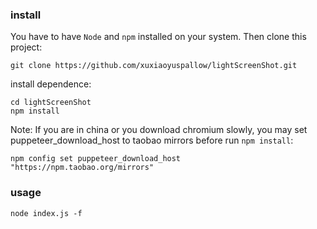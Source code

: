 ### install
You have to have `Node` and `npm` installed on your system.
Then clone this project:
```
git clone https://github.com/xuxiaoyuspallow/lightScreenShot.git
```
install dependence:  
```
cd lightScreenShot
npm install
```

Note: If you are in china or you download chromium slowly,
you may set puppeteer_download_host to taobao mirrors before run `npm install`:
```
npm config set puppeteer_download_host "https://npm.taobao.org/mirrors"
```

### usage
```
node index.js -f  
```